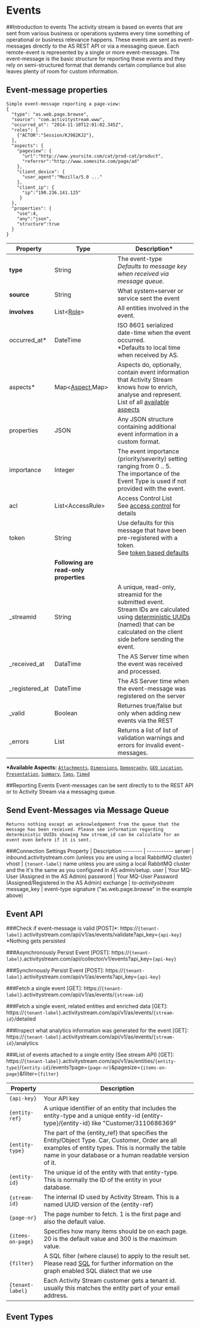 # Events
##Introduction to events
The activity stream is based on events that are sent from various business or operations systems every time something of operational or business relevance happens. These events are sent as event-messages directly to the AS REST API or via a messaging queue.
Each remote-event is represented by a single or more event-messages. The event-message is the basic structure for reporting these events and they rely on semi-structured format that demands certain compliance but also leaves plenty of room for custom information.

## Event-message properties
```shell
Simple event-message reporting a page-view:
{
  "type": "as.web.page.browse",
  "source": "com.activitystream.www",
  "occurred_at": "2014-11-10T12:01:02.345Z",
  "roles": [
    {"ACTOR":"Session/KJ982KJ2"},
  ],
  "aspects": {
    "pageview": {
      "url":"http://www.yoursite.com/cat/prod-cat/product",
      "referrer":"http://www.somesite.com/page/ad"
    },
    "client_device": {
      "user_agent":"Mozilla/5.0 ..."
    },
    "client_ip": {
      "ip":"190.236.141.125"
     }
  },
  "properties": {
    "use":4,
    "any":"json",
    "structure":true
  }
}
```

Property | Type | Description\*
-------- | ---- | -----------
**type** | String | The event-type </br>*Defaults to message key when received via message queue.*
**source** | String | What system+server or service sent the event
**involves** | List\<[Role](#roles-event-relations)\> | All entities involved in the event.
occurred_at\*| DateTime | ISO 8601 serialized date-time when the event occurred.</br>\*Defaults to local time when received by AS.
aspects*| Map\<[Aspect](#aspects),Map\>| Aspects do, optionally, contain event information that Activity Stream knows how to enrich, analyse and represent. List of all [available aspects](#aspects)
properties | JSON | Any JSON structure containing additional event information in a custom format.
importance | Integer | The event importance (priority/severity) setting ranging from 0 .. 5.</br>The importance of the Event Type is used if not provided with the event.
acl | List\<AccessRule\> | Access Control List</br>See [access control](#access-control) for details
token | String | Use defaults for this message that have been pre-registered with a token.</br>See [token based defaults](#message-defaults-using-token)
 | |  **Following are read-only properties**
\_streamid | String | A unique, read-only, streamid for the submitted event.</br>Stream IDs are calculated using [deterministic UUIDs]() (named) that can be calculated on the client side before sending the event.
\_received_at | DataTime | The AS Server time when the event was received and processed.
\_registered_at | DateTime | The AS Server time when the event-message was registered on the server
\_valid | Boolean | Returnes true/false but only when adding new events via the REST
\_errors | List<S> | Returns a list of list of validation warnings and errors for invalid event-messages.

**\*Available Aspects:** [`Attachments`](#attachments), [`Dimensions`](#dimensions), [`Demography`](#demography), [`GEO Location`](#geo-locations),  [`Presentation`](#presentation), [`Summary`](#summary), [`Tags`](#tags), [`Timed`](#timed)

##Reporting Events
Event-messages can be sent directly to to the REST API or to Activity Stream via a messaging queue.

## Send Event-Messages via Message Queue
```shell
Returns nothing except an acknowledgement from the queue that the message has been received. Please see information regarding deterministic UUIDs showing how stream_id can be calculate for an event even before if it is sent.   
```
###Connection Settings
Property | Description
-------- | -----------
server | inbound.activitystream.com (unless you are using a local RabbitMQ cluster)
vhost | `{tenant-label}` name unless you are using a local RabbitMQ cluster and the it's the same as you configured in AS admin/setup.
user | Your MQ-User (Assigned in the AS Admin)
password | Your MQ-User Password (Assigned/Registered in the AS Admin)
exchange | *to-activitystream*
message_key | event-type signature ("as.web.page.browse" in the example above)

## Event API

###Check if event-message is valid [POST]\*:
https://`{tenant-label}`.activitystream.com/api/v1/as/events/validate?api_key=`{api-key}`
</br>\*Nothing gets persisted

###Asynchronously Persist Event [POST]:
https://`{tenant-label}`.activitystream.com/api/collector/v1/events?api_key=`{api-key}`

###Synchrnously Persist Event [POST]:
https://`{tenant-label}`.activitystream.com/api/v1/as/events?api_key=`{api-key}`

###Fetch a single event [GET]:
https://`{tenant-label}`.activitystream.com/api/v1/as/events/`{stream-id}`

###Fetch a single event, related entities and enriched data [GET]:
https://`{tenant-label}`.activitystream.com/api/v1/as/events/`{stream-id}`/detailed

###Inspect what analytics information was generated for the event [GET]:
https://`{tenant-label}`.activitystream.com/api/v1/as/events/`{stream-id}`/analytics

###List of events attached to a single entity (See stream API) [GET]:
https://`{tenant-label}`.activitystream.com/api/v1/as/entities/`{entity-type}`/`{entity-id}`/events?page=`{page-nr}`&pagesize=`{items-on-page}`&filter=`{filter}`

Property | Description
-------- | -----------
`{api-key}`| Your API key
`{entity-ref}`| A unique identifier of an entity that includes the entity-type and a unique entity-id {entity-type}/{entity-id} like "Customer/3110686369"
`{entity-type}`| The part of the {entity_ref} that specifies the Entity/Object Type. Car, Customer, Order are all examples of entity types. This is normally the table name in your database or a human readable version of it.
`{entity-id}`| The unique id of the entity with that entity-type. This is normally the ID of the entity in your database.
`{stream-id}`| The internal ID used by Activity Stream. This is a named UUID version of the {entity-ref}
`{page-nr}`| The page number to fetch. 1 is the first page and also the default value.
`{items-on-page}`| Specifies how many items should be on each page. 20 is the default value and 300 is the maximum value.
`{filter}`| A SQL filter (where clause) to apply to the result set. Please read [SQL]() for further information on the graph enabled SQL dialect that we use
`{tenant-label}`| Each Activity Stream customer gets a tenant id. usually this matches the entity part of your email address.

## Event Types

